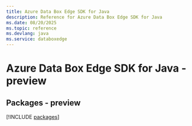 ```yaml
---
title: Azure Data Box Edge SDK for Java
description: Reference for Azure Data Box Edge SDK for Java
ms.date: 08/20/2025
ms.topic: reference
ms.devlang: java
ms.service: databoxedge
---
```

# Azure Data Box Edge SDK for Java - preview
## Packages - preview
[!INCLUDE [packages](data-box-edge-index.md)]